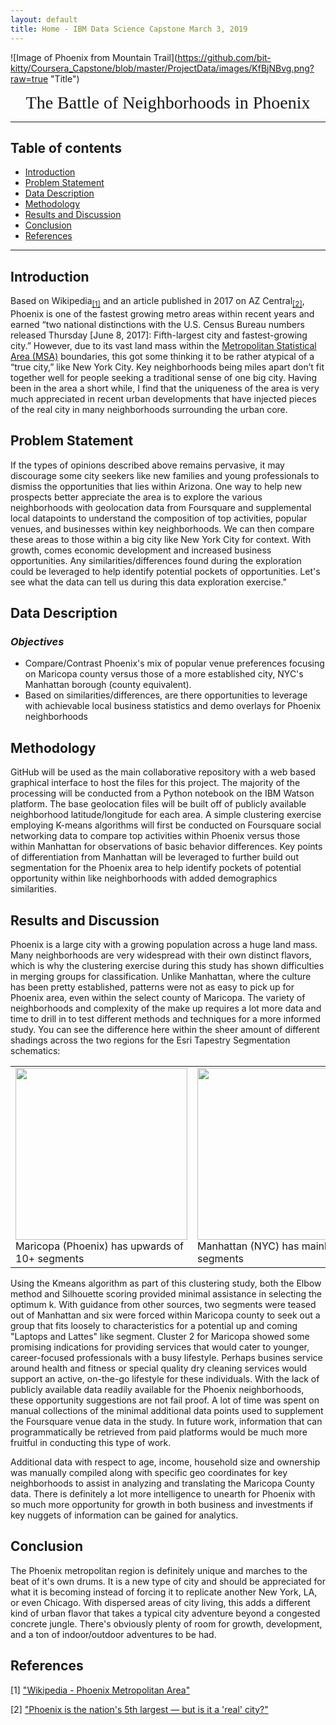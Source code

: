 ```yaml
---
layout: default
title: Home - IBM Data Science Capstone March 3, 2019
---
```


![Image of Phoenix from Mountain Trail](https://github.com/bit-kitty/Coursera_Capstone/blob/master/ProjectData/images/KfBjNBvg.png?raw=true \"Title\")
<center><span style="font-family:Papyrus; font-size:2em;">The Battle of Neighborhoods in Phoenix</span></center>

***

## Table of contents
* [Introduction](#introduction)
* [Problem Statement](#problem)
* [Data Description](#data)
* [Methodology](#methodology)
* [Results and Discussion](#results)
* [Conclusion](#conclusion)
* [References](#references)

---

## Introduction <a name="introduction"></a>
Based on Wikipedia<sub>[[1]](https://en.wikipedia.org/wiki/Phoenix_metropolitan_area)</sub> and an article published in 2017 on AZ Central<sub>[[2]](https://www.azcentral.com/story/news/local/phoenix/2017/06/11/phoenix-nation-5th-largest-but-real-city/369917001/)</sub>, Phoenix is one of the fastest growing metro areas within recent years and earned “two national distinctions with the U.S. Census Bureau numbers released Thursday [June 8, 2017]: Fifth-largest city and fastest-growing city.” However, due to its vast land mass within the [Metropolitan Statistical Area (MSA)](https://en.wikipedia.org/wiki/Metropolitan_area) boundaries, this got some thinking it to be rather atypical of a “true city,” like New York City. Key neighborhoods being miles apart don’t fit together well for people seeking a traditional sense of one big city. Having been in the area a short while, I find that the uniqueness of the area is very much appreciated in recent urban developments that have injected pieces of the real city in many neighborhoods surrounding the urban core.  

## Problem Statement <a name="problem"></a>
If the types of opinions described above remains pervasive, it may discourage some city seekers like new families and young professionals to dismiss the opportunities that lies within Arizona. One way to help new prospects better appreciate the area is to explore the various neighborhoods with geolocation data from Foursquare and supplemental local datapoints to understand the composition of top activities, popular venues, and businesses within key neighborhoods. We can then compare these areas to those within a big city like New York City for context. With growth, comes economic development and increased business opportunities. Any similarities/differences found during the exploration could be leveraged to help identify potential pockets of opportunities. Let's see what the data can tell us during this data exploration exercise."

## Data Description <a name="data"></a>
### *Objectives*
* Compare/Contrast Phoenix's mix of popular venue preferences focusing on Maricopa county versus those of a more established city, NYC's Manhattan borough (county equivalent).
* Based on similarities/differences, are there opportunities to leverage with achievable local business statistics and demo overlays for Phoenix neighborhoods

## Methodology <a name="methodology"></a>
GitHub will be used as the main collaborative repository with a web based graphical interface to host the files for this project. The majority of the processing will be conducted from a Python notebook on the IBM Watson platform. The base geolocation files will be built off of publicly available neighborhood latitude/longitude for each area. A simple clustering exercise employing K-means algorithms will first be conducted on Foursquare social networking data to compare top activities within Phoenix versus those within Manhattan for observations of basic behavior differences. Key points of differentiation from Manhattan will be leveraged to further build out segmentation for the Phoenix area to help identify pockets of potential opportunity within like neighborhoods with added demographics similarities.

## Results and Discussion <a name="results"></a>
Phoenix is a large city with a growing population across a huge land mass. Many neighborhoods are very widespread with their own distinct flavors, which is why the clustering exercise during this study has shown difficulties in merging groups for classification. Unlike Manhattan, where the culture has been pretty established, patterns were not as easy to pick up for Phoenix area, even within the select county of Maricopa. The variety of neighborhoods and complexity of the make up requires a lot more data and time to drill in to test different methods and techniques for a more informed study. You can see the difference here within the sheer amount of different shadings across the two regions for the Esri Tapestry Segmentation schematics:

<table><tr>
    <td> <img src="https://github.com/bit-kitty/Coursera_Capstone/blob/master/ProjectData/images/PHX-Esri-Segs.png?raw=true" width="275"> Maricopa (Phoenix) has upwards of 10+ segments</td>
    <td> <img src="https://github.com/bit-kitty/Coursera_Capstone/blob/master/ProjectData/images/Manh-Esri-Segs.png?raw=true" width="275"> Manhattan (NYC) has mainly two segments</td>
    </tr></table>

Using the Kmeans algorithm as part of this clustering study, both the Elbow method and Silhouette scoring provided minimal assistance in selecting the optimum k. With guidance from other sources, two segments were teased out of Manhattan and six were forced within Maricopa county to seek out a group that fits loosely to characteristics for a potential up and coming \"Laptops and Lattes\" like segment. Cluster 2 for Maricopa showed some promising indications for providing services that would cater to younger, career-focused professionals with a busy lifestyle. Perhaps busines service around health and fitness or special quality dry cleaning services would support an active, on-the-go lifestyle for these individuals. With the lack of publicly available data readily available for the Phoenix neighborhoods, these opportunity suggestions are not fail proof. A lot of time was spent on manual collections of the minimal additional data points used to supplement the Foursquare venue data in the study. In future work, information that can programmatically be retrieved from paid platforms would be much more fruitful in conducting this type of work.

Additional data with respect to age, income, household size and ownership was manually compiled along with specific geo coordinates for key neighborhoods to assist in analyzing and translating the Maricopa County data. There is definitely a lot more intelligence to unearth for Phoenix with so much more opportunity for growth in both business and investments if key nuggets of information can be gained for analytics.

## Conclusion <a name="conclusion"></a>
The Phoenix metropolitan region is definitely unique and marches to the beat of it's own drums. It is a new type of city and should be appreciated for what it is becoming instead of forcing it to replicate another New York, LA, or even Chicago. With dispersed areas of city living, this adds a different kind of urban flavor that takes a typical city adventure beyond a congested concrete jungle. There's obviously plenty of room for growth, development, and a ton of indoor/outdoor adventures to be had.

## References
[1] ["Wikipedia - Phoenix Metropolitan Area"](https://en.wikipedia.org/wiki/Phoenix_metropolitan_area/)

[2] ["Phoenix is the nation's 5th largest — but is it a 'real' city?"](https://www.azcentral.com/story/news/local/phoenix/2017/06/11/phoenix-nation-5th-largest-but-real-city/369917001/)
